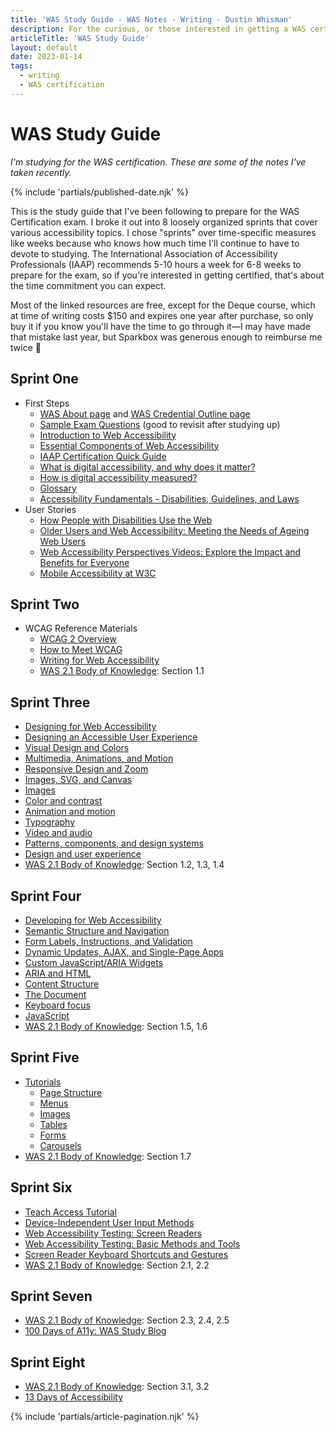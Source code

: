 ```yaml
---
title: 'WAS Study Guide - WAS Notes - Writing - Dustin Whisman'
description: For the curious, or those interested in getting a WAS certification, this is the study guide that I'm using to prepare for the exam.
articleTitle: 'WAS Study Guide'
layout: default
date: 2023-01-14
tags:
  - writing
  - WAS certification
---
```


# WAS Study Guide

_I'm studying for the WAS certification. These are some of the notes I've taken recently._

{% include 'partials/published-date.njk' %}

This is the study guide that I've been following to prepare for the WAS Certification exam. I broke it out into 8 loosely organized sprints that cover various accessibility topics. I chose "sprints" over time-specific measures like weeks because who knows how much time I'll continue to have to devote to studying. The International Association of Accessibility Professionals (IAAP) recommends 5-10 hours a week for 6-8 weeks to prepare for the exam, so if you're interested in getting certified, that's about the time commitment you can expect.

Most of the linked resources are free, except for the Deque course, which at time of writing costs $150 and expires one year after purchase, so only buy it if you know you'll have the time to go through it—I may have made that mistake last year, but Sparkbox was generous enough to reimburse me twice 🙏

## Sprint One

- First Steps
  - [WAS About page](https://www.accessibilityassociation.org/s/wascertification) and [WAS Credential Outline page](https://www.accessibilityassociation.org/s/was-credential-content-outline)
  - [Sample Exam Questions](https://www.accessibilityassociation.org/s/was-sample-exam-questions) (good to revisit after studying up)
  - [Introduction to Web Accessibility](https://www.w3.org/WAI/fundamentals/accessibility-intro/)
  - [Essential Components of Web Accessibility](https://www.w3.org/WAI/fundamentals/components/)
  - [IAAP Certification Quick Guide](https://dequeuniversity.com/class/iaap-certification-quick-guide/?lang=en)
  - [What is digital accessibility, and why does it matter?](https://web.dev/learn/accessibility/why/)
  - [How is digital accessibility measured?](https://web.dev/learn/accessibility/measure/)
  - [Glossary](https://web.dev/learn/accessibility/glossary/)
  - [Accessibility Fundamentals - Disabilities, Guidelines, and Laws](https://dequeuniversity.com/class/fundamentals/?lang=en)
- User Stories
  - [How People with Disabilities Use the Web](https://www.w3.org/WAI/people-use-web/)
  - [Older Users and Web Accessibility: Meeting the Needs of Ageing Web Users](https://www.w3.org/WAI/older-users/)
  - [Web Accessibility Perspectives Videos: Explore the Impact and Benefits for Everyone](https://www.w3.org/WAI/perspective-videos/)
  - [Mobile Accessibility at W3C](https://www.w3.org/WAI/standards-guidelines/mobile/)

## Sprint Two

- WCAG Reference Materials
  - [WCAG 2 Overview](https://www.w3.org/WAI/standards-guidelines/wcag/)
  - [How to Meet WCAG](https://www.w3.org/WAI/WCAG21/quickref/?versions=2.1)
  - [Writing for Web Accessibility](https://www.w3.org/WAI/tips/writing/)
  - [WAS 2.1 Body of Knowledge](https://www.accessibilityassociation.org/resource/WAS_Certification_FInal_2020_FINAL): Section 1.1

## Sprint Three

- [Designing for Web Accessibility](https://www.w3.org/WAI/tips/designing/)
- [Designing an Accessible User Experience](https://dequeuniversity.com/class/ux/?lang=en)
- [Visual Design and Colors](https://dequeuniversity.com/class/visual-design/?lang=en)
- [Multimedia, Animations, and Motion](https://dequeuniversity.com/class/multimedia/?lang=en)
- [Responsive Design and Zoom](https://dequeuniversity.com/class/responsive-zoom/?lang=en)
- [Images, SVG, and Canvas](https://dequeuniversity.com/class/images/?lang=en)
- [Images](https://web.dev/learn/accessibility/images/)
- [Color and contrast](https://web.dev/learn/accessibility/color-contrast/)
- [Animation and motion](https://web.dev/learn/accessibility/motion/)
- [Typography](https://web.dev/learn/accessibility/typography/)
- [Video and audio](https://web.dev/learn/accessibility/video-audio/)
- [Patterns, components, and design systems](https://web.dev/learn/accessibility/patterns/)
- [Design and user experience](https://web.dev/learn/accessibility/design-ux/)
- [WAS 2.1 Body of Knowledge](https://www.accessibilityassociation.org/resource/WAS_Certification_FInal_2020_FINAL): Section 1.2, 1.3, 1.4

## Sprint Four

- [Developing for Web Accessibility](https://www.w3.org/WAI/tips/developing/)
- [Semantic Structure and Navigation](https://dequeuniversity.com/class/semantic-structure/?lang=en)
- [Form Labels, Instructions, and Validation](https://dequeuniversity.com/class/forms/?lang=en)
- [Dynamic Updates, AJAX, and Single-Page Apps](https://dequeuniversity.com/class/dynamic-updates/?lang=en)
- [Custom JavaScript/ARIA Widgets](https://dequeuniversity.com/class/custom-widgets/?lang=en)
- [ARIA and HTML](https://web.dev/learn/accessibility/aria-html/)
- [Content Structure](https://web.dev/learn/accessibility/structure/)
- [The Document](https://web.dev/learn/accessibility/more-html/)
- [Keyboard focus](https://web.dev/learn/accessibility/focus/)
- [JavaScript](https://web.dev/learn/accessibility/javascript/)
- [WAS 2.1 Body of Knowledge](https://www.accessibilityassociation.org/resource/WAS_Certification_FInal_2020_FINAL): Section 1.5, 1.6

## Sprint Five

- [Tutorials](https://www.w3.org/WAI/tutorials/)
  - [Page Structure](https://www.w3.org/WAI/tutorials/page-structure/)
  - [Menus](https://www.w3.org/WAI/tutorials/menus/)
  - [Images](https://www.w3.org/WAI/tutorials/images/)
  - [Tables](https://www.w3.org/WAI/tutorials/tables/)
  - [Forms](https://www.w3.org/WAI/tutorials/forms/)
  - [Carousels](https://www.w3.org/WAI/tutorials/carousels/)
- [WAS 2.1 Body of Knowledge](https://www.accessibilityassociation.org/resource/WAS_Certification_FInal_2020_FINAL): Section 1.7

## Sprint Six

- [Teach Access Tutorial](https://teachaccess.github.io/tutorial/)
- [Device-Independent User Input Methods](https://dequeuniversity.com/class/input-methods/?lang=en)
- [Web Accessibility Testing: Screen Readers](https://dequeuniversity.com/class/screenreaders/?lang=en)
- [Web Accessibility Testing: Basic Methods and Tools](https://dequeuniversity.com/class/testing/?lang=en)
- [Screen Reader Keyboard Shortcuts and Gestures](https://dequeuniversity.com/screenreaders/)
- [WAS 2.1 Body of Knowledge](https://www.accessibilityassociation.org/resource/WAS_Certification_FInal_2020_FINAL): Section 2.1, 2.2

## Sprint Seven

- [WAS 2.1 Body of Knowledge](https://www.accessibilityassociation.org/resource/WAS_Certification_FInal_2020_FINAL): Section 2.3, 2.4, 2.5
- [100 Days of A11y: WAS Study Blog](https://100daysofa11y.com/was/)

## Sprint Eight

- [WAS 2.1 Body of Knowledge](https://www.accessibilityassociation.org/resource/WAS_Certification_FInal_2020_FINAL): Section 3.1, 3.2
- [13 Days of Accessibility](http://a11ycalendar.kaseybon.com/)

{% include 'partials/article-pagination.njk' %}
